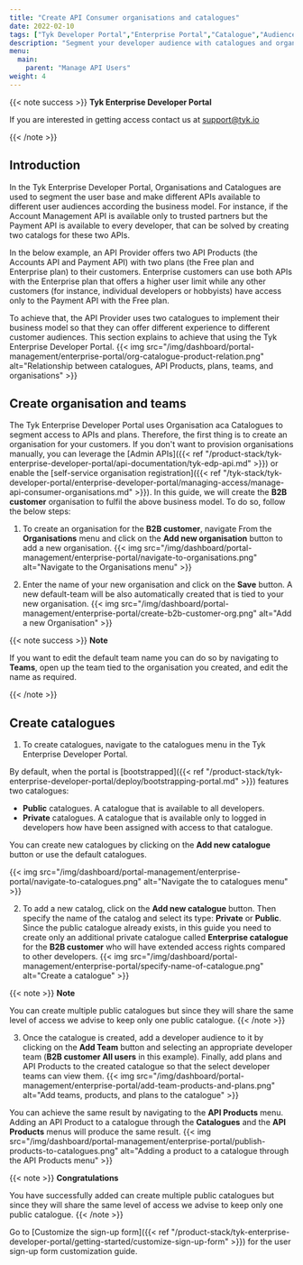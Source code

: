 ```yaml
---
title: "Create API Consumer organisations and catalogues"
date: 2022-02-10
tags: ["Tyk Developer Portal","Enterprise Portal","Catalogue","Audience","Developers","Organisations"]
description: "Segment your developer audience with catalogues and organisations"
menu:
  main:
    parent: "Manage API Users"
weight: 4
---
```


{{< note success >}}
**Tyk Enterprise Developer Portal**

If you are interested in getting access contact us at [support@tyk.io](<mailto:support@tyk.io?subject=Tyk Enterprise Portal Beta>)

{{< /note >}}

## Introduction

In the Tyk Enterprise Developer Portal, Organisations and Catalogues are used to segment the user base and make different APIs available to different user audiences according the business model.
For instance, if the Account Management API is available only to trusted partners but the Payment API is available to every developer, that can be solved by creating two catalogs for these two APIs.

In the below example, an API Provider offers two API Products (the Accounts API and Payment API) with two plans (the Free plan and Enterprise plan) to their customers.
Enterprise customers can use both APIs with the Enterprise plan that offers a higher user limit while any other customers (for instance, individual developers or hobbyists) have access only to the Payment API with the Free plan.

To achieve that, the API Provider uses two catalogues to implement their business model so that they can offer different experience to different customer audiences. This section explains to achieve that using the Tyk Enterprise Developer Portal.
{{< img src="/img/dashboard/portal-management/enterprise-portal/org-catalogue-product-relation.png" alt="Relationship between catalogues, API Products, plans, teams, and organisations" >}}

## Create organisation and teams
The Tyk Enterprise Developer Portal uses Organisation aca Catalogues to segment access to APIs and plans. Therefore, the first thing is to create an organisation for your customers. If you don't want to provision organisations manually, you can leverage the [Admin APIs]({{< ref "/product-stack/tyk-enterprise-developer-portal/api-documentation/tyk-edp-api.md" >}}) or enable the [self-service organisation registration]({{< ref "/tyk-stack/tyk-developer-portal/enterprise-developer-portal/managing-access/manage-api-consumer-organisations.md" >}}).
In this guide, we will create the **B2B customer** organisation to fulfil the above business model. To do so, follow the below steps:
1. To create an organisation for the **B2B customer**, navigate From the **Organisations** menu and click on the **Add new organisation** button to add a new organisation.
   {{< img src="/img/dashboard/portal-management/enterprise-portal/navigate-to-organisations.png" alt="Navigate to the Organisations menu" >}}

2. Enter the name of your new organisation and click on the **Save** button. A new default-team will be also automatically created that is tied to your new organisation.
   {{< img src="/img/dashboard/portal-management/enterprise-portal/create-b2b-customer-org.png" alt="Add a new Organisation" >}}

{{< note success >}}
**Note**

If you want to edit the default team name you can do so by navigating to **Teams**, open up the team tied to the organisation you created, and edit the name as required.

{{< /note >}}

## Create catalogues
1. To create catalogues, navigate to the catalogues menu in the Tyk Enterprise Developer Portal.

By default, when the portal is [bootstrapped]({{< ref "/product-stack/tyk-enterprise-developer-portal/deploy/bootstrapping-portal.md" >}}) features two catalogues:
- **Public** catalogues. A catalogue that is available to all developers.
- **Private** catalogues. A catalogue that is available only to logged in developers how have been assigned with access to that catalogue.

You can create new catalogues by clicking on the **Add new catalogue** button or use the default catalogues.

{{< img src="/img/dashboard/portal-management/enterprise-portal/navigate-to-catalogues.png" alt="Navigate the to catalogues menu" >}}

2. To add a new catalog, click on the **Add new catalogue** button. Then specify the name of the catalog and select its type: **Private** or **Public**.
   Since the public catalogue already exists, in this guide you need to create only an additional private catalogue called **Enterprise catalogue** for the **B2B customer** who will have extended access rights compared to other developers.
   {{< img src="/img/dashboard/portal-management/enterprise-portal/specify-name-of-catalogue.png" alt="Create a catalogue" >}}

{{< note >}}
**Note**

You can create multiple public catalogues but since they will share the same level of access we advise to keep only one public catalogue.
{{< /note >}}

3. Once the catalogue is created, add a developer audience to it by clicking on the **Add Team** button and selecting an appropriate developer team (**B2B customer All users** in this example).
   Finally, add plans and API Products to the created catalogue so that the select developer teams can view them.
   {{< img src="/img/dashboard/portal-management/enterprise-portal/add-team-products-and-plans.png" alt="Add teams, products, and plans to the catalogue" >}}

You can achieve the same result by navigating to the **API Products** menu. Adding an API Product to a catalogue through the **Catalogues** and the **API Products** menus will produce the same result.
{{< img src="/img/dashboard/portal-management/enterprise-portal/publish-products-to-catalogues.png" alt="Adding a product to a catalogue through the API Products menu" >}}

{{< note >}}
**Congratulations**

You have successfully added can create multiple public catalogues but since they will share the same level of access we advise to keep only one public catalogue.
{{< /note >}}

Go to [Customize the sign-up form]({{< ref "/product-stack/tyk-enterprise-developer-portal/getting-started/customize-sign-up-form" >}}) for the user sign-up form customization guide.